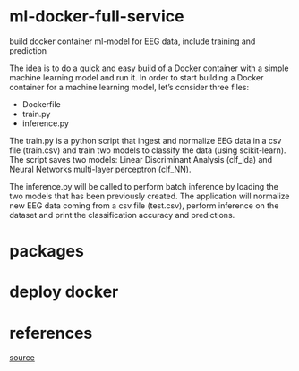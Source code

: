 # ml-docker-full-service
build docker container ml-model for EEG data, include training and prediction

The idea is to do a quick and easy build of a Docker container with a simple machine learning model and run it. In order to start building a Docker container for a machine learning model, let’s consider three files:
-	Dockerfile
-	train.py
-	inference.py

The train.py is  a python script that ingest and normalize EEG data in a csv file (train.csv) and train two models to classify the data (using scikit-learn). The script saves two models: Linear Discriminant Analysis (clf_lda) and Neural Networks multi-layer perceptron (clf_NN).

The inference.py will be called to perform batch inference by loading the two models that has been previously created. The application will normalize new EEG data coming from a csv file (test.csv), perform inference on the dataset and print the classification accuracy and predictions.

# packages

# deploy docker

# references

[source](https://github.com/xaviervasques/EEG-letters)
